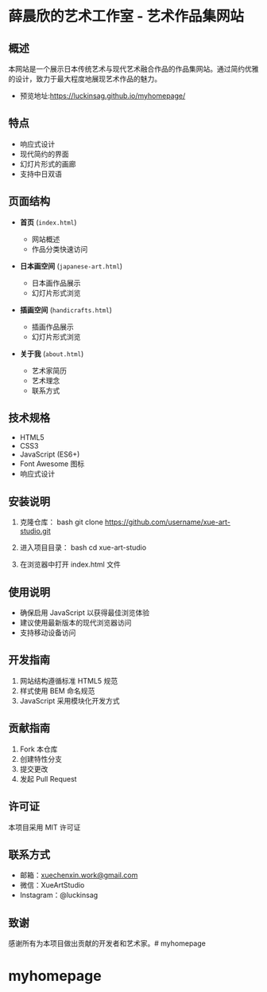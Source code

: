 # 薛晨欣的艺术工作室 - 艺术作品集网站

## 概述
本网站是一个展示日本传统艺术与现代艺术融合作品的作品集网站。通过简约优雅的设计，致力于最大程度地展现艺术作品的魅力。
- 预览地址:https://luckinsag.github.io/myhomepage/

## 特点
- 响应式设计
- 现代简约的界面
- 幻灯片形式的画廊
- 支持中日双语

## 页面结构
- **首页** (`index.html`)
  - 网站概述
  - 作品分类快速访问
  
- **日本画空间** (`japanese-art.html`)
  - 日本画作品展示
  - 幻灯片形式浏览
  
- **插画空间** (`handicrafts.html`)
  - 插画作品展示
  - 幻灯片形式浏览
  
- **关于我** (`about.html`)
  - 艺术家简历
  - 艺术理念
  - 联系方式

## 技术规格
- HTML5
- CSS3
- JavaScript (ES6+)
- Font Awesome 图标
- 响应式设计

## 安装说明
1. 克隆仓库：
bash
git clone https://github.com/username/xue-art-studio.git
2. 进入项目目录：
bash
cd xue-art-studio

3. 在浏览器中打开 index.html 文件

## 使用说明
- 确保启用 JavaScript 以获得最佳浏览体验
- 建议使用最新版本的现代浏览器访问
- 支持移动设备访问

## 开发指南
1. 网站结构遵循标准 HTML5 规范
2. 样式使用 BEM 命名规范
3. JavaScript 采用模块化开发方式

## 贡献指南
1. Fork 本仓库
2. 创建特性分支
3. 提交更改
4. 发起 Pull Request

## 许可证
本项目采用 MIT 许可证

## 联系方式
- 邮箱：xuechenxin.work@gmail.com
- 微信：XueArtStudio
- Instagram：@luckinsag

## 致谢
感谢所有为本项目做出贡献的开发者和艺术家。# myhomepage
# myhomepage
